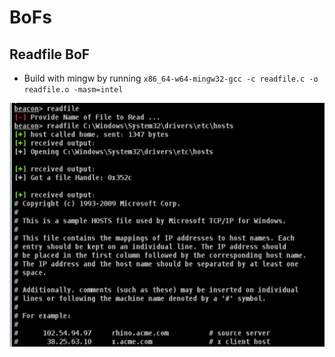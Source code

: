 # BoFs


## Readfile BoF

* Build with mingw by running `x86_64-w64-mingw32-gcc -c readfile.c -o readfile.o -masm=intel` 

![](readfile_bof.png)
